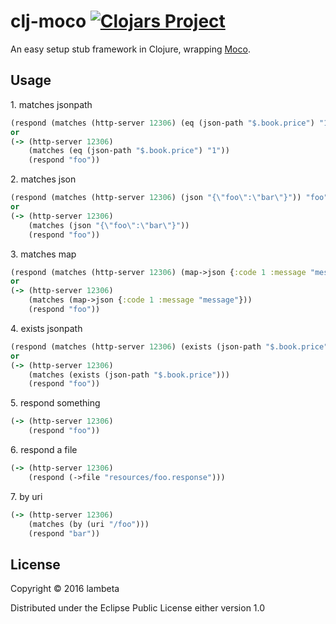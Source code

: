 # clj-moco [![Clojars Project](https://img.shields.io/clojars/v/clj-moco.svg)](https://clojars.org/clj-moco)

An easy setup stub framework in Clojure, wrapping [Moco](https://github.com/dreamhead/moco).

## Usage

1\. matches jsonpath
```clojure
(respond (matches (http-server 12306) (eq (json-path "$.book.price") "1")) "foo")
or
(-> (http-server 12306)
    (matches (eq (json-path "$.book.price") "1"))
    (respond "foo"))
```
2\. matches json
```clojure
(respond (matches (http-server 12306) (json "{\"foo\":\"bar\"}")) "foo")
or
(-> (http-server 12306)
    (matches (json "{\"foo\":\"bar\"}"))
    (respond "foo"))
```
3\. matches map
```clojure
(respond (matches (http-server 12306) (map->json {:code 1 :message "message"})) "foo")
or
(-> (http-server 12306)
    (matches (map->json {:code 1 :message "message"}))
    (respond "foo"))
```
4\. exists jsonpath
```clojure
(respond (matches (http-server 12306) (exists (json-path "$.book.price"))) "foo")
or
(-> (http-server 12306)
    (matches (exists (json-path "$.book.price")))
    (respond "foo"))
```
5\. respond something
```clojure
(-> (http-server 12306)
    (respond "foo"))
```

6\. respond a file
```clojure
(-> (http-server 12306)
    (respond (->file "resources/foo.response")))
```

7\. by uri
```clojure
(-> (http-server 12306)
    (matches (by (uri "/foo")))
    (respond "bar"))
```

## License

Copyright © 2016 lambeta

Distributed under the Eclipse Public License either version 1.0
